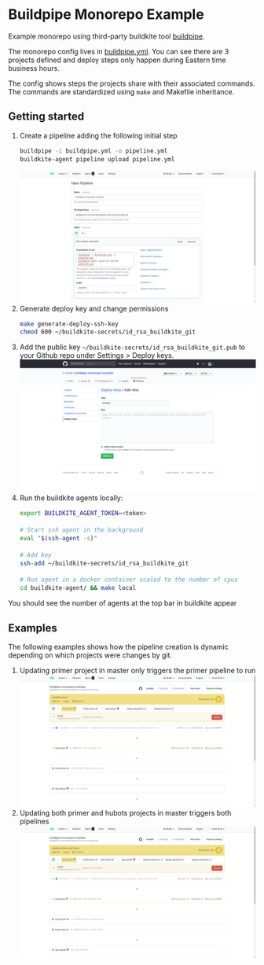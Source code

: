 # Buildpipe Monorepo Example

Example monorepo using third-party buildkite tool [buildpipe](https://github.com/ksindi/buildpipe/).

The monorepo config lives in [buildpipe.yml](https://github.com/ksindi/buildpipe-monorepo-example/blob/master/buildpipe.yml).
You can see there are 3 projects defined and deploy steps only happen during Eastern time business hours.

The config shows steps the projects share with their associated commands. The commands are standardized using `make` and Makefile inheritance.

## Getting started

1. Create a pipeline adding the following initial step
    ```bash
    buildpipe -i buildpipe.yml -o pipeline.yml
    buildkite-agent pipeline upload pipeline.yml
    ```
    ![Create pipeline](images/0-create-pipeline.png)
1. Generate deploy key and change permissions
    ```bash
    make generate-deploy-ssh-key
    chmod 600 ~/buildkite-secrets/id_rsa_buildkite_git
    ```
1. Add the public key `~/buildkite-secrets/id_rsa_buildkite_git.pub` to your Github repo under Settings > Deploy keys.
    ![Add deploy key](images/1-add-deploy-key.png)
1. Run the buildkite agents locally:
    ```bash
    export BUILDKITE_AGENT_TOKEN=<token>

    # Start ssh agent in the background
    eval "$(ssh-agent -s)"

    # Add key
    ssh-add ~/buildkite-secrets/id_rsa_buildkite_git

    # Run agent in a docker container scaled to the number of cpus
    cd buildkite-agent/ && make local
    ```
You should see the number of agents at the top bar in buildkite appear

## Examples
The following examples shows how the pipeline creation is dynamic depending on which projects
were changes by git.

1. Updating primer project in master only triggers the primer pipeline to run
    ![Add deploy key](images/2-update-primer.png)
1. Updating both primer and hubots projects in master triggers both pipelines
    ![Add deploy key](images/3-update-primer-and-hubot.png)
